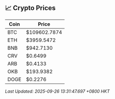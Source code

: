 ## 📈 Crypto Prices

| Coin | Price |
| ---- | ----- |
| BTC | $109602.7874 |
| ETH | $3959.5472 |
| BNB | $942.7130 |
| CRV | $0.6499 |
| ARB | $0.4133 |
| OKB | $193.9382 |
| DOGE | $0.2276 |

_Last Updated: 2025-09-26 13:31:47.697 +0800 HKT_